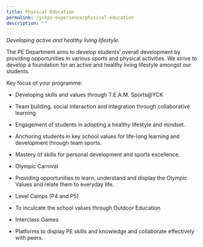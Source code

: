 ```yaml
---
title: Physical Education
permalink: /yckps-experience/physical-education
description: ""
---
```

_Developing active and healthy living lifestyle._

The PE Department aims to develop students’ overall development by providing opportunities in various sports and physical activities. We strive to develop a foundation for an active and healthy living lifestyle amongst our students.

  

Key focus of your programme:

  

*   Developing skills and values through T.E.A.M. Sports@YCK

*   Team building, social interaction and integration through collaborative learning
*   Engagement of students in adopting a healthy lifestyle and mindset.
*   Anchoring students in key school values for life-long learning and development through team sports.
*   Mastery of skills for personal development and sports excellence.

*   Olympic Carnival

*   Providing opportunities to learn, understand and display the Olympic Values and relate them to everyday life.

*   Level Camps (P4 and P5)

*   To inculcate the school values through Outdoor Education

*   Interclass Games

*   Platforms to display PE skills and knowledge and collaborate effectively with peers.
